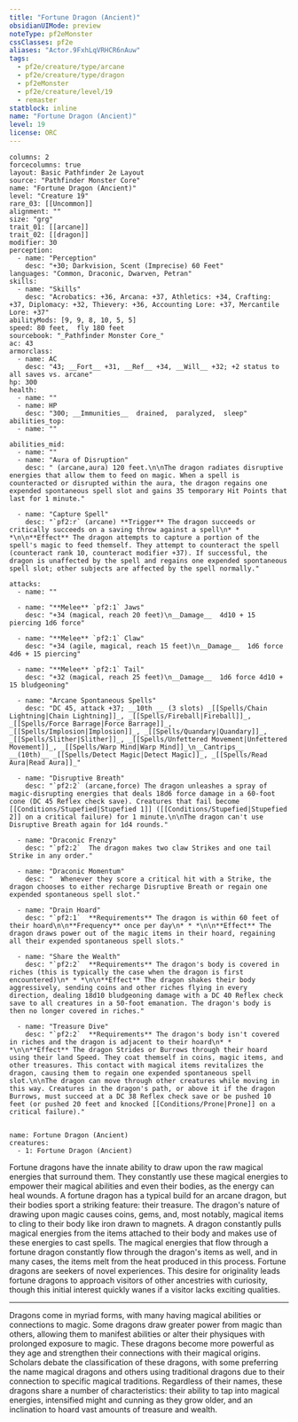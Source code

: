 ```yaml
---
title: "Fortune Dragon (Ancient)"
obsidianUIMode: preview
noteType: pf2eMonster
cssClasses: pf2e
aliases: "Actor.9FxhLqVRHCR6nAuw" 
tags:
  - pf2e/creature/type/arcane
  - pf2e/creature/type/dragon
  - pf2eMonster
  - pf2e/creature/level/19
  - remaster
statblock: inline
name: "Fortune Dragon (Ancient)"
level: 19
license: ORC
---
```


```statblock
columns: 2
forcecolumns: true
layout: Basic Pathfinder 2e Layout
source: "Pathfinder Monster Core"
name: "Fortune Dragon (Ancient)"
level: "Creature 19"
rare_03: [[Uncommon]]
alignment: ""
size: "grg"
trait_01: [[arcane]]
trait_02: [[dragon]]
modifier: 30
perception:
  - name: "Perception"
    desc: "+30; Darkvision, Scent (Imprecise) 60 Feet"
languages: "Common, Draconic, Dwarven, Petran"
skills:
  - name: "Skills"
    desc: "Acrobatics: +36, Arcana: +37, Athletics: +34, Crafting: +37, Diplomacy: +32, Thievery: +36, Accounting Lore: +37, Mercantile Lore: +37"
abilityMods: [9, 9, 8, 10, 5, 5]
speed: 80 feet,  fly 180 feet
sourcebook: "_Pathfinder Monster Core_"
ac: 43
armorclass:
  - name: AC
    desc: "43; __Fort__ +31, __Ref__ +34, __Will__ +32; +2 status to all saves vs. arcane"
hp: 300
health:
  - name: ""
  - name: HP
    desc: "300; __Immunities__  drained,  paralyzed,  sleep"
abilities_top:
  - name: ""

abilities_mid:
  - name: ""
  - name: "Aura of Disruption"
    desc: " (arcane,aura) 120 feet.\n\nThe dragon radiates disruptive energies that allow them to feed on magic. When a spell is counteracted or disrupted within the aura, the dragon regains one expended spontaneous spell slot and gains 35 temporary Hit Points that last for 1 minute."

  - name: "Capture Spell"
    desc: "`pf2:r` (arcane) **Trigger** The dragon succeeds or critically succeeds on a saving throw against a spell\n* * *\n\n**Effect** The dragon attempts to capture a portion of the spell's magic to feed themself. They attempt to counteract the spell (counteract rank 10, counteract modifier +37). If successful, the dragon is unaffected by the spell and regains one expended spontaneous spell slot; other subjects are affected by the spell normally."

attacks:
  - name: ""

  - name: "**Melee** `pf2:1` Jaws"
    desc: "+34 (magical, reach 20 feet)\n__Damage__  4d10 + 15 piercing 1d6 force"

  - name: "**Melee** `pf2:1` Claw"
    desc: "+34 (agile, magical, reach 15 feet)\n__Damage__  1d6 force 4d6 + 15 piercing"

  - name: "**Melee** `pf2:1` Tail"
    desc: "+32 (magical, reach 25 feet)\n__Damage__  1d6 force 4d10 + 15 bludgeoning"

  - name: "Arcane Spontaneous Spells"
    desc: "DC 45, attack +37; __10th __ (3 slots) _[[Spells/Chain Lightning|Chain Lightning]]_, _[[Spells/Fireball|Fireball]]_, _[[Spells/Force Barrage|Force Barrage]]_, _[[Spells/Implosion|Implosion]]_, _[[Spells/Quandary|Quandary]]_, _[[Spells/Slither|Slither]]_, _[[Spells/Unfettered Movement|Unfettered Movement]]_, _[[Spells/Warp Mind|Warp Mind]]_\n__Cantrips__  __(10th)__ _[[Spells/Detect Magic|Detect Magic]]_, _[[Spells/Read Aura|Read Aura]]_"

  - name: "Disruptive Breath"
    desc: "`pf2:2` (arcane,force) The dragon unleashes a spray of magic-disrupting energies that deals 18d6 force damage in a 60-foot cone (DC 45 Reflex check save). Creatures that fail become [[Conditions/Stupefied|Stupefied 1]] ([[Conditions/Stupefied|Stupefied 2]] on a critical failure) for 1 minute.\n\nThe dragon can't use Disruptive Breath again for 1d4 rounds."

  - name: "Draconic Frenzy"
    desc: "`pf2:2`  The dragon makes two claw Strikes and one tail Strike in any order."

  - name: "Draconic Momentum"
    desc: "  Whenever they score a critical hit with a Strike, the dragon chooses to either recharge Disruptive Breath or regain one expended spontaneous spell slot."

  - name: "Drain Hoard"
    desc: "`pf2:1`  **Requirements** The dragon is within 60 feet of their hoard\n\n**Frequency** once per day\n* * *\n\n**Effect** The dragon draws power out of the magic items in their hoard, regaining all their expended spontaneous spell slots."

  - name: "Share the Wealth"
    desc: "`pf2:2`  **Requirements** The dragon's body is covered in riches (this is typically the case when the dragon is first encountered)\n* * *\n\n**Effect** The dragon shakes their body aggressively, sending coins and other riches flying in every direction, dealing 18d10 bludgeoning damage with a DC 40 Reflex check save to all creatures in a 50-foot emanation. The dragon's body is then no longer covered in riches."

  - name: "Treasure Dive"
    desc: "`pf2:2`  **Requirements** The dragon's body isn't covered in riches and the dragon is adjacent to their hoard\n* * *\n\n**Effect** The dragon Strides or Burrows through their hoard using their land Speed. They coat themself in coins, magic items, and other treasures. This contact with magical items revitalizes the dragon, causing them to regain one expended spontaneous spell slot.\n\nThe dragon can move through other creatures while moving in this way. Creatures in the dragon's path, or above it if the dragon Burrows, must succeed at a DC 38 Reflex check save or be pushed 10 feet (or pushed 20 feet and knocked [[Conditions/Prone|Prone]] on a critical failure)."
 
```

```encounter-table
name: Fortune Dragon (Ancient)
creatures:
  - 1: Fortune Dragon (Ancient)
```



Fortune dragons have the innate ability to draw upon the raw magical energies that surround them. They constantly use these magical energies to empower their magical abilities and even their bodies, as the energy can heal wounds. A fortune dragon has a typical build for an arcane dragon, but their bodies sport a striking feature: their treasure. The dragon's nature of drawing upon magic causes coins, gems, and, most notably, magical items to cling to their body like iron drawn to magnets. A dragon constantly pulls magical energies from the items attached to their body and makes use of these energies to cast spells. The magical energies that flow through a fortune dragon constantly flow through the dragon's items as well, and in many cases, the items melt from the heat produced in this process. Fortune dragons are seekers of novel experiences. This desire for originality leads fortune dragons to approach visitors of other ancestries with curiosity, though this initial interest quickly wanes if a visitor lacks exciting qualities.

* * *

Dragons come in myriad forms, with many having magical abilities or connections to magic. Some dragons draw greater power from magic than others, allowing them to manifest abilities or alter their physiques with prolonged exposure to magic. These dragons become more powerful as they age and strengthen their connections with their magical origins. Scholars debate the classification of these dragons, with some preferring the name magical dragons and others using traditional dragons due to their connection to specific magical traditions. Regardless of their names, these dragons share a number of characteristics: their ability to tap into magical energies, intensified might and cunning as they grow older, and an inclination to hoard vast amounts of treasure and wealth.
